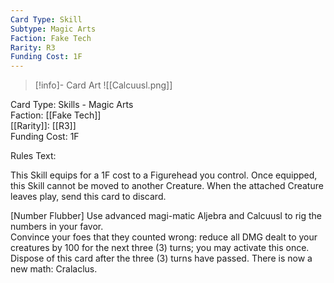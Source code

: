 ```yaml
---
Card Type: Skill
Subtype: Magic Arts
Faction: Fake Tech
Rarity: R3
Funding Cost: 1F
---
```

> [!info]- Card Art
> ![[Calcuusl.png]]

Card Type: Skills - Magic Arts  
Faction: [[Fake Tech]]  
[[Rarity]]: [[R3]]  
Funding Cost: 1F  

Rules Text:  

This Skill equips for a 1F cost to a Figurehead you control.
Once equipped, this Skill cannot be moved to another Creature.
When the attached Creature leaves play, send this card to discard.  

[Number Flubber] Use advanced magi-matic Aljebra and Calcuusl to rig the numbers in your favor.  
Convince your foes that they counted wrong: reduce all DMG dealt to your creatures by 100 for the next three (3) turns; you may activate this once.
Dispose of this card after the three (3) turns have passed. There is now a new math: Cralaclus.  
